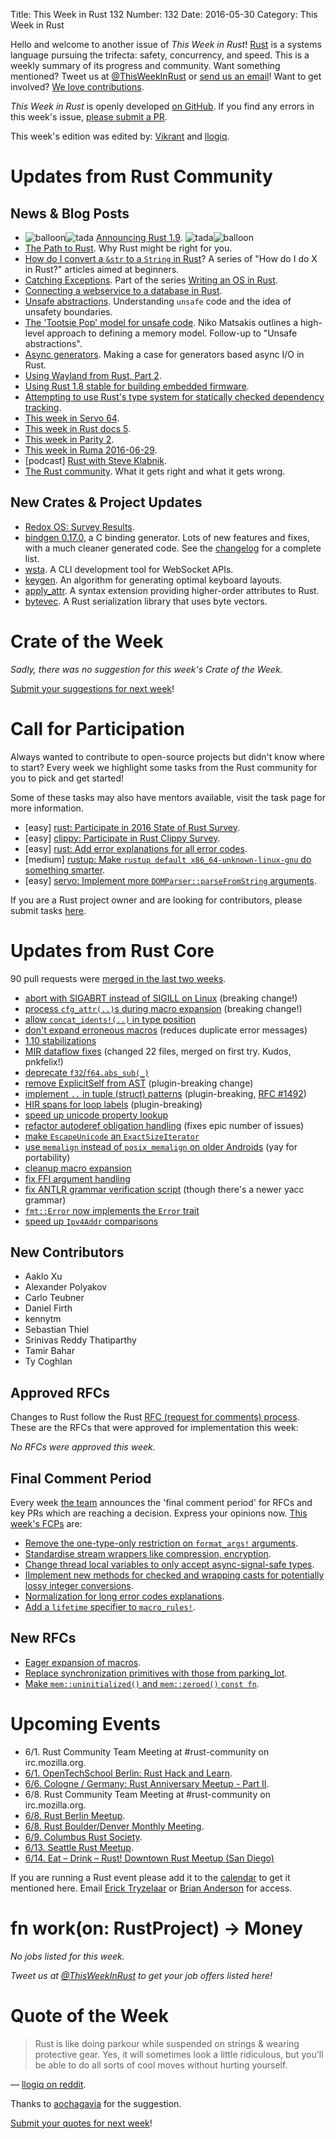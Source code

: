Title: This Week in Rust 132
Number: 132
Date: 2016-05-30
Category: This Week in Rust

Hello and welcome to another issue of *This Week in Rust*!
[Rust](http://rust-lang.org) is a systems language pursuing the trifecta:
safety, concurrency, and speed. This is a weekly summary of its progress and
community. Want something mentioned? Tweet us at [@ThisWeekInRust](https://twitter.com/ThisWeekInRust) or [send us an
email](mailto:corey@octayn.net?subject=This%20Week%20in%20Rust%20Suggestion)!
Want to get involved? [We love
contributions](https://github.com/rust-lang/rust/blob/master/CONTRIBUTING.md).

*This Week in Rust* is openly developed [on GitHub](https://github.com/cmr/this-week-in-rust).
If you find any errors in this week's issue, [please submit a PR](https://github.com/cmr/this-week-in-rust/pulls).

This week's edition was edited by: [Vikrant](https://github.com/nasa42) and [llogiq](https://github.com/llogiq).

# Updates from Rust Community

## News & Blog Posts

* <img alt="balloon" class="emoji" title=":balloon:" src="https://cdn.discourse.org/business/images/emoji/emoji_one/balloon.png?v=0"><img alt="tada" class="emoji" title=":tada:" src="https://cdn.discourse.org/business/images/emoji/emoji_one/tada.png?v=0"> [Announcing Rust 1.9](http://blog.rust-lang.org/2016/05/26/Rust-1.9.html). <img alt="tada" class="emoji" title=":tada:" src="https://cdn.discourse.org/business/images/emoji/emoji_one/tada.png?v=0"><img alt="balloon" class="emoji" title=":balloon:" src="https://cdn.discourse.org/business/images/emoji/emoji_one/balloon.png?v=0">
* [The Path to Rust](https://thesquareplanet.com/blog/the-path-to-rust/). Why Rust might be right for you.
* [How do I convert a `&str` to a `String` in Rust](https://mgattozzi.github.io/2016/05/26/how-do-i-str-string.html)? A series of "How do I do X in Rust?" articles aimed at beginners.
* [Catching Exceptions](http://os.phil-opp.com/catching-exceptions.html). Part of the series [Writing an OS in Rust](http://os.phil-opp.com/).
* [Connecting a webservice to a database in Rust](http://hermanradtke.com/2016/05/23/connecting-webservice-database-rust.html).
* [Unsafe abstractions](http://smallcultfollowing.com/babysteps/blog/2016/05/23/unsafe-abstractions/). Understanding `unsafe` code and the idea of unsafety boundaries.
* [The 'Tootsie Pop' model for unsafe code](http://smallcultfollowing.com/babysteps/blog/2016/05/27/the-tootsie-pop-model-for-unsafe-code/). Niko Matsakis outlines a high-level approach to defining a memory model. Follow-up to "Unsafe abstractions".
* [Async generators](https://dwrensha.github.io/capnproto-rust/2016/05/28/async-generators.html). Making a case for generators based async I/O in Rust.
* [Using Wayland from Rust, Part 2](http://blog.levans.fr/rust_wayland_2-en.html).
* [Using Rust 1.8 stable for building embedded firmware](https://spin.atomicobject.com/2016/05/25/rust-1-8-embedded-firmware/).
* [Attempting to use Rust's type system for statically checked dependency tracking](https://michaelwoerister.github.io/2016/05/28/attempting-to-use-rusts-type-system-for-statically-check-dependency-tracking.html).
* [This week in Servo 64](https://blog.servo.org/2016/05/23/twis-64/).
* [This week in Rust docs 5](https://www.reddit.com/r/rust/comments/4kqlsk/this_week_in_rust_docs_5/).
* [This week in Parity 2](https://ethcore.github.io/twip/content/2016-05-25.html).
* [This week in Ruma 2016-06-29](https://www.ruma.io/news/this-week-in-ruma-2016-05-29/).
* [podcast] [Rust with Steve Klabnik](http://softwareengineeringdaily.com/2016/05/24/rust-steve-klabnik/).
* [The Rust community](http://www.suspectsemantics.com/blog/2016/05/28/the-rust-community/). What it gets right and what it gets wrong.

## New Crates & Project Updates

* [Redox OS: Survey Results](https://docs.google.com/forms/d/1uDndu1eU_KHQdB_OgQfKrWUJ4F5RaVH-X9WnLnygmJo/viewanalytics).
* [bindgen 0.17.0](https://github.com/crabtw/rust-bindgen), a C binding generator. Lots of new features and fixes, with a much cleaner generated code. See the [changelog](https://github.com/crabtw/rust-bindgen/blob/0.17/Changelog.md) for a complete list.
* [wsta](https://github.com/esphen/wsta/). A CLI development tool for WebSocket APIs.
* [keygen](https://github.com/xsznix/keygen). An algorithm for generating optimal keyboard layouts.
* [apply_attr](https://github.com/regexident/apply_attr). A syntax extension providing higher-order attributes to Rust.
* [bytevec](https://github.com/fero23/bytevec). A Rust serialization library that uses byte vectors.

# Crate of the Week

*Sadly, there was no suggestion for this week's Crate of the Week.*

[Submit your suggestions for next week][submit_crate]!

[submit_crate]: https://users.rust-lang.org/t/crate-of-the-week/2704

# Call for Participation

Always wanted to contribute to open-source projects but didn't know where to start?
Every week we highlight some tasks from the Rust community for you to pick and get started!

Some of these tasks may also have mentors available, visit the task page for more information.

* [easy] [rust: Participate in 2016 State of Rust Survey](http://blog.rust-lang.org/2016/05/09/survey.html).
* [easy] [clippy: Participate in Rust Clippy Survey](https://docs.google.com/forms/d/1k0wuWgGwDhuUL3q_cONGVxQ6PJSYq5JRZOHKc0itLbg/viewform?c=0&w=1).
* [easy] [rust: Add error explanations for all error codes](https://github.com/rust-lang/rust/issues/32777).
* [medium] [rustup: Make `rustup default x86_64-unknown-linux-gnu` do something smarter](https://github.com/rust-lang-nursery/rustup.rs/issues/411).
* [easy] [servo: Implement more `DOMParser::parseFromString` arguments](https://github.com/servo/servo/issues/11505).

If you are a Rust project owner and are looking for contributors, please submit tasks [here][guidelines].

[guidelines]: https://users.rust-lang.org/t/twir-call-for-participation/4821

# Updates from Rust Core

90 pull requests were [merged in the last two weeks][merged].

[merged]: https://github.com/issues?q=is%3Apr+org%3Arust-lang+is%3Amerged+merged%3A2016-05-23..2016-05-30

* [abort with SIGABRT instead of SIGILL on Linux](https://github.com/rust-lang/rust/pull/31457) (breaking change!)
* [process `cfg_attr(..)`s during macro expansion](https://github.com/rust-lang/rust/pull/33706) (breaking change!)
* [allow `concat_idents!(..)` in type position](https://github.com/rust-lang/rust/pull/33735)
* [don't expand erroneous macros](https://github.com/rust-lang/rust/pull/33713) (reduces duplicate error messages)
* [1.10 stabilizations](https://github.com/rust-lang/rust/pull/33699)
* [MIR dataflow fixes](https://github.com/rust-lang/rust/pull/33667) (changed 22 files, merged on first try. Kudos, pnkfelix!)
* [deprecate `f32`/`f64.abs_sub(_)`](https://github.com/rust-lang/rust/pull/33664)
* [remove ExplicitSelf from AST](https://github.com/rust-lang/rust/pull/33644) (plugin-breaking change)
* [implement `..` in tuple (struct) patterns](https://github.com/rust-lang/rust/pull/33639) (plugin-breaking, [RFC #1492](https://github.com/rust-lang/rfcs/blob/master/text/1492-dotdot-in-patterns.md))
* [HIR spans for loop labels](https://github.com/rust-lang/rust/pull/33351) (plugin-breaking)
* [speed up unicode property lookup](https://github.com/rust-lang/rust/pull/33098)
* [refactor autoderef obligation handling](https://github.com/rust-lang/rust/pull/33852) (fixes epic number of issues)
* [make `EscapeUnicode` an `ExactSizeIterator`](https://github.com/rust-lang/rust/pull/33849)
* [use `memalign` instead of `posix_memalign` on older Androids](https://github.com/rust-lang/rust/pull/33832) (yay for portability)
* [cleanup macro expansion](https://github.com/rust-lang/rust/pull/33766)
* [fix FFI argument handling](https://github.com/rust-lang/rust/pull/33872)
* [fix ANTLR grammar verification script](https://github.com/rust-lang/rust/pull/33860) (though there's a newer yacc grammar)
* [`fmt::Error` now implements the `Error` trait](https://github.com/rust-lang/rust/pull/33856)
* [speed up `Ipv4Addr` comparisons](https://github.com/rust-lang/rust/pull/33891)

## New Contributors

* Aaklo Xu
* Alexander Polyakov
* Carlo Teubner
* Daniel Firth
* kennytm
* Sebastian Thiel
* Srinivas Reddy Thatiparthy
* Tamir Bahar
* Ty Coghlan

## Approved RFCs

Changes to Rust follow the Rust [RFC (request for comments)
process](https://github.com/rust-lang/rfcs#rust-rfcs). These
are the RFCs that were approved for implementation this week:

*No RFCs were approved this week.*

## Final Comment Period

Every week [the team](https://www.rust-lang.org/team.html) announces the
'final comment period' for RFCs and key PRs which are reaching a
decision. Express your opinions now. [This week's FCPs][fcp] are:

[fcp]: https://github.com/rust-lang/rfcs/labels/final-comment-period

* [Remove the one-type-only restriction on `format_args!` arguments](https://github.com/rust-lang/rfcs/pull/1618).
* [Standardise stream wrappers like compression, encryption](https://github.com/rust-lang/rfcs/pull/1568).
* [Change thread local variables to only accept async-signal-safe types](https://github.com/rust-lang/rfcs/pull/1379).
* [IImplement new methods for checked and wrapping casts for potentially lossy integer conversions](https://github.com/rust-lang/rfcs/pull/1218).
* [Normalization for long error codes explanations](https://github.com/rust-lang/rfcs/pull/1567).
* [Add a `lifetime` specifier to `macro_rules!`](https://github.com/rust-lang/rfcs/pull/1590).

## New RFCs

* [Eager expansion of macros](https://github.com/rust-lang/rfcs/pull/1628).
* [Replace synchronization primitives with those from parking_lot](https://github.com/rust-lang/rfcs/pull/1632).
* [Make `mem::uninitialized()` and `mem::zeroed()` `const fn`](https://github.com/rust-lang/rfcs/pull/1633).

# Upcoming Events

* 6/1. Rust Community Team Meeting at #rust-community on irc.mozilla.org.
* [6/1. OpenTechSchool Berlin: Rust Hack and Learn](http://www.meetup.com/opentechschool-berlin/).
* [6/6. Cologne / Germany: Rust Anniversary Meetup - Part II](http://www.meetup.com/de-DE/Rust-Cologne-Bonn/events/231135785/).
* 6/8. Rust Community Team Meeting at #rust-community on irc.mozilla.org.
* [6/8. Rust Berlin Meetup](http://www.meetup.com/Rust-Berlin/events/231188250/).
* [6/8. Rust Boulder/Denver Monthly Meeting](http://www.meetup.com/Rust-Boulder-Denver/).
* [6/9. Columbus Rust Society](http://www.meetup.com/columbus-rs/events/230812780/).
* [6/13. Seattle Rust Meetup](https://www.eventbrite.com/e/mozilla-rust-seattle-meetup-tickets-12222326307?aff=erelexporg).
* [6/14. Eat – Drink – Rust! Downtown Rust Meetup (San Diego)](http://www.meetup.com/San-Diego-Rust/events/231356534/)

If you are running a Rust event please add it to the [calendar] to get
it mentioned here. Email [Erick Tryzelaar][erickt] or [Brian
Anderson][brson] for access.

[calendar]: https://www.google.com/calendar/embed?src=apd9vmbc22egenmtu5l6c5jbfc%40group.calendar.google.com
[erickt]: mailto:erick.tryzelaar@gmail.com
[brson]: mailto:banderson@mozilla.com

# fn work(on: RustProject) -> Money

*No jobs listed for this week.*

*Tweet us at [@ThisWeekInRust](https://twitter.com/ThisWeekInRust) to get your job offers listed here!*

# Quote of the Week

> Rust is like doing parkour while suspended on strings & wearing protective gear. Yes, it will sometimes look a little ridiculous, but you'll be able to do all sorts of cool moves without hurting yourself.

— [llogiq on reddit](https://www.reddit.com/r/rust/comments/4l44z3/why_should_i_use_rust/d3k7ayi).

Thanks to [aochagavia](https://users.rust-lang.org/users/aochagavia) for the suggestion.

[Submit your quotes for next week][submit]!

[submit]: http://users.rust-lang.org/t/twir-quote-of-the-week/328
